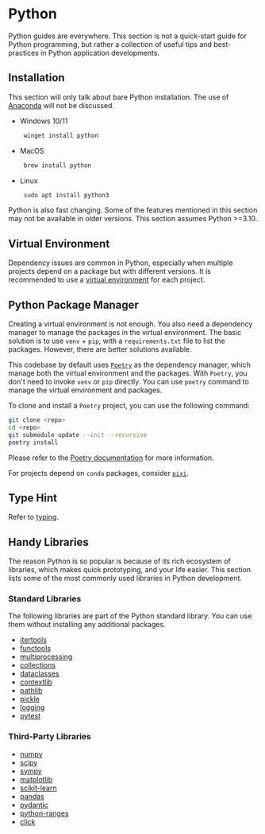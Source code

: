 # Python

Python guides are everywhere. This section is not a quick-start guide for Python programming, but rather a collection of useful tips and best-practices in Python application developments.

## Installation

This section will only talk about bare Python installation. The use of [Anaconda](https://anaconda.org/) will not be discussed.

- Windows 10/11
  ```powershell
   winget install python
  ```
- MacOS
  ```bash
   brew install python
  ```
- Linux
  ```bash
   sudo apt install python3
  ```

Python is also fast changing. Some of the features mentioned in this section may not be available in older versions. This section assumes Python >=3.10.

## Virtual Environment

Dependency issues are common in Python, especially when multiple projects depend on a package but with different versions. It is recommended to use a [virtual environment](https://docs.python.org/3/library/venv.html) for each project.

## Python Package Manager

Creating a virtual environment is not enough. You also need a dependency manager to manage the packages in the virtual environment. The basic solution is to use `venv` + `pip`, with a `requirements.txt` file to list the packages. However, there are better solutions available.

This codebase by default uses [`Poetry`](https://python-poetry.org/) as the dependency manager, which manage both the virtual environment and the packages. With `Poetry`, you don't need to invoke `venv` or `pip` directly. You can use `poetry` command to manage the virtual environment and packages.

To clone and install a `Poetry` project, you can use the following command:

```bash
git clone <repo>
cd <repo>
git submodule update --init --recursive
poetry install
```

Please refer to the [Poetry documentation](https://python-poetry.org/docs/) for more information.

For projects depend on `conda` packages, consider [`pixi`](https://pixi.sh/).

## Type Hint

Refer to [typing](https://docs.python.org/3/library/typing.html).

## Handy Libraries

The reason Python is so popular is because of its rich ecosystem of libraries, which makes quick prototyping, and your life easier. This section lists some of the most commonly used libraries in Python development.

### Standard Libraries

The following libraries are part of the Python standard library. You can use them without installing any additional packages.

- [itertools](https://docs.python.org/3/library/itertools.html)
- [functools](https://docs.python.org/3/library/functools.html)
- [multiprocessing](https://docs.python.org/3/library/multiprocessing.html)
- [collections](https://docs.python.org/3/library/collections.html)
- [dataclasses](https://docs.python.org/3/library/dataclasses.html)
- [contextlib](https://docs.python.org/3/library/contextlib.html)
- [pathlib](https://docs.python.org/3/library/pathlib.html)
- [pickle](https://docs.python.org/3/library/pickle.html)
- [logging](https://docs.python.org/3/library/logging.html)
- [pytest](https://docs.pytest.org/en/latest/)

### Third-Party Libraries

- [numpy](https://numpy.org/)
- [scipy](https://www.scipy.org/)
- [sympy](https://www.sympy.org/)
- [matplotlib](https://matplotlib.org/)
- [scikit-learn](https://scikit-learn.org/stable/)
- [pandas](https://pandas.pydata.org/)
- [pydantic](https://docs.pydantic.dev/)
- [python-ranges](https://pypi.org/project/python-ranges/)
- [click](https://click.palletsprojects.com/)
